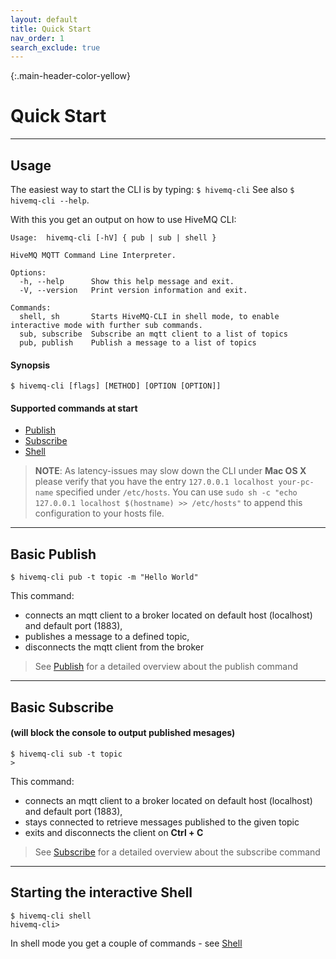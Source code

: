 ```yaml
---
layout: default
title: Quick Start
nav_order: 1
search_exclude: true
---
```


{:.main-header-color-yellow}
# Quick Start
***
## Usage


The easiest way to start the CLI is by typing:
``` $ hivemq-cli ```
See also ``$ hivemq-cli --help``.

With this you get an output on how to use HiveMQ CLI:
```
Usage:  hivemq-cli [-hV] { pub | sub | shell }

HiveMQ MQTT Command Line Interpreter.

Options:
  -h, --help      Show this help message and exit.
  -V, --version   Print version information and exit.

Commands:
  shell, sh       Starts HiveMQ-CLI in shell mode, to enable interactive mode with further sub commands.
  sub, subscribe  Subscribe an mqtt client to a list of topics
  pub, publish    Publish a message to a list of topics

```

#### Synopsis
```
$ hivemq-cli [flags] [METHOD] [OPTION [OPTION]]
```

#### Supported commands at start

* [Publish](mqtt_commands/publish.md)
* [Subscribe](mqtt_commands/subscribe.md)
* [Shell](05_shell.md) 

> **NOTE**: As latency-issues may slow down the CLI under **Mac OS X** please verify that you have the entry ``127.0.0.1 localhost your-pc-name`` specified under ``/etc/hosts``.
You can use ``sudo sh -c "echo 127.0.0.1 localhost $(hostname) >> /etc/hosts"`` to append this configuration to your hosts file.

***

## Basic Publish

```
$ hivemq-cli pub -t topic -m "Hello World"
```
This command:
* connects an mqtt client to a broker located on default host (localhost) and default port (1883), 
* publishes a message to a defined topic, 
* disconnects the mqtt client from the broker

> See [Publish](03_publish.md) for a detailed overview about the publish command

***

## Basic Subscribe
#### (will block the console to output published mesages)

```
$ hivemq-cli sub -t topic
>
```
This command:
* connects an mqtt client to a broker located on default host (localhost) and default port (1883), 
* stays connected to retrieve messages published to the given topic
* exits and disconnects the client on **Ctrl + C** 

> See [Subscribe](04_subscribe.md) for a detailed overview about the subscribe command

***

## Starting the interactive Shell

```
$ hivemq-cli shell
hivemq-cli>
```

In shell mode you get a couple of commands - see [Shell](05_shell.md) 

